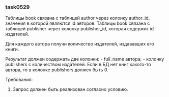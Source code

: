 
### task0529

Таблицы book связана с таблицей author через колонку author_id, значения в которой являются id авторов.
Таблицы book связана с таблицей publisher через колонку publisher_id, которая содержит id издателей.
<p>Для каждого автора получи количество издателей, издававших его книги.
<p>Результат должен содержать две колонки:
- full_name автора;
- колонку publishers с количеством издателей.
Если в БД нет книг какого-то автора, то в колонке publishers должен быть 0.


Требования:
1.	Запрос должен быть реализован согласно условию.



